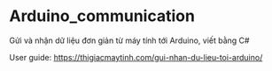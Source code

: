 # Arduino_communication
Gửi và nhận dữ liệu đơn giản từ máy tính tới Arduino, viết bằng C#

User guide: https://thigiacmaytinh.com/gui-nhan-du-lieu-toi-arduino/